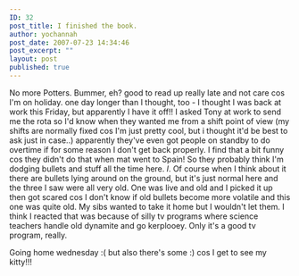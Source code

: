 ```yaml
---
ID: 32
post_title: I finished the book.
author: yochannah
post_date: 2007-07-23 14:34:46
post_excerpt: ""
layout: post
published: true
---
```

No more Potters. Bummer, eh? good to read up really late and not care cos I'm on holiday. one day longer than I thought, too - I thought I was back at work this Friday, but apparently I have it off!! I asked Tony at work to send me the rota so I'd know when they wanted me from a shift point of view (my shifts are normally fixed cos I'm just pretty cool, but i thought it'd be best to ask just in case..) apparently they've even got people on standby to do overtime if for some reason I don't get back properly. I find that a bit funny cos they didn't do that when mat went to Spain! So they probably think I'm dodging bullets and stuff all the time here. *l*. Of course when I think about it there are bullets lying around on the ground, but it's just normal here and the three I saw were all very old. One was live and old and I picked it up then got scared cos I don't know if old bullets become more volatile and this one was quite old. My sibs wanted to take it home but I wouldn't let them. I think I reacted that was because of silly tv programs where science teachers handle old dynamite and go kerplooey. Only it's a good tv program, really. 

Going home wednesday :( but also there's some :) cos I get to see my kitty!!!